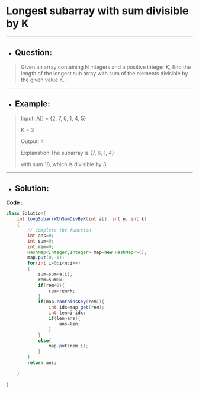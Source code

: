 # Longest subarray with sum divisible by K
---
- ## Question:
> Given an array containing N integers and a positive integer K, find the length of the longest sub array with sum of the elements divisible by the given value K.
---
- ## Example:
> Input: A[] = {2, 7, 6, 1, 4, 5}
>
> K = 3
>
> Output: 4
>
> Explanation:The subarray is {7, 6, 1, 4}
>
> with sum 18, which is divisible by 3.
---
- ## Solution:
**Code :**
```java
class Solution{
    int longSubarrWthSumDivByK(int a[], int n, int k)
    {
        // Complete the function
        int ans=0;
        int sum=0;
        int rem=0;
        HashMap<Integer,Integer> map=new HashMap<>();
        map.put(0,-1);
        for(int i=0;i<n;i++)
        {
            sum=sum+a[i];
            rem=sum%k;
            if(rem<0){
                rem=rem+k;
            }
            if(map.containsKey(rem)){
                int idx=map.get(rem);
                int len=i-idx;
                if(len>ans){
                    ans=len;
                }
            }
            else{
                map.put(rem,i);
            }
        }
        return ans;
       
    }
 
}
